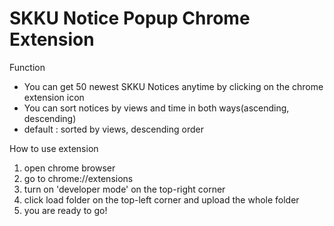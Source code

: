 # SKKU Notice Popup Chrome Extension

Function
- You can get 50 newest SKKU Notices anytime by clicking on the chrome extension icon
- You can sort notices by views and time in both ways(ascending, descending)
- default : sorted by views, descending order

How to use extension
1. open chrome browser
2. go to chrome://extensions
3. turn on 'developer mode' on the top-right corner
4. click load folder on the top-left corner and upload the whole folder
5. you are ready to go!

